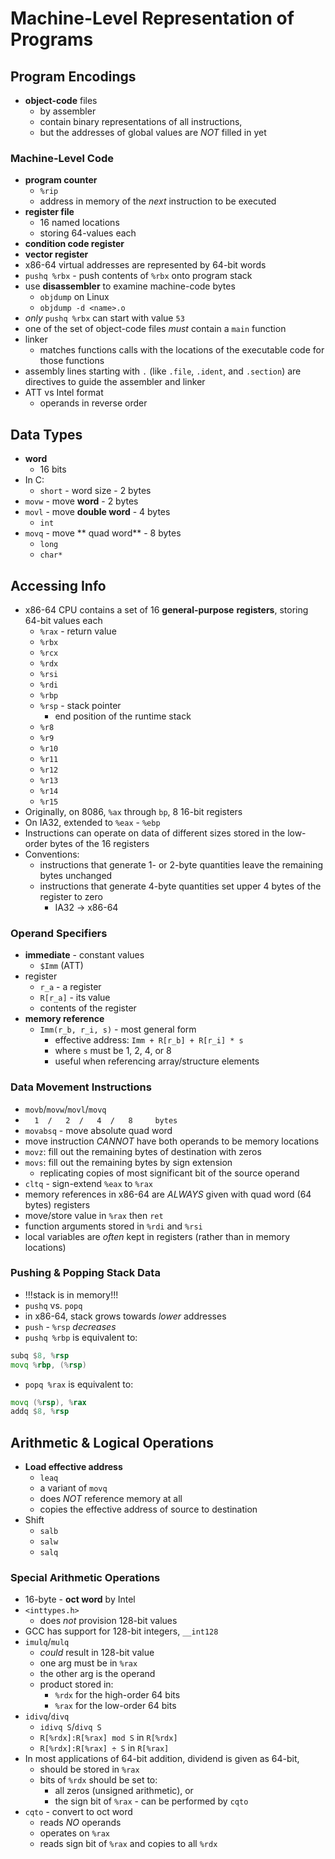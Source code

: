 # Machine-Level Representation of Programs

## Program Encodings

- **object-code** files
  - by assembler
  - contain binary representations of all instructions,
  - but the addresses of global values are _NOT_ filled in yet

### Machine-Level Code

- **program counter**
  - `%rip`
  - address in memory of the _next_ instruction to be executed
- **register file**
  - 16 named locations
  - storing 64-values each
- **condition code register**
- **vector register**
- x86-64 virtual addresses are represented by 64-bit words
- `pushq %rbx` - push contents of `%rbx` onto program stack
- use **disassembler** to examine machine-code bytes
  - `objdump` on Linux
  - `objdump -d <name>.o`
- _only_ `pushq %rbx` can start with value `53`
- one of the set of object-code files _must_ contain a `main` function
- linker
  - matches functions calls with the locations of the executable code for those functions
- assembly lines starting with `.` (like `.file`, `.ident`, and `.section`) are directives to guide the assembler and linker
- ATT vs Intel format
  - operands in reverse order

## Data Types

- **word**
  - 16 bits
- In C:
  - `short` - word size - 2 bytes
- `movw` - move **word** - 2 bytes
- `movl` - move **double word** - 4 bytes
  - `int`
- `movq` - move ** quad word** - 8 bytes
  - `long`
  - `char*`

## Accessing Info

- x86-64 CPU contains a set of 16 **general-purpose** **registers**, storing 64-bit values each
  - `%rax` - return value
  - `%rbx`
  - `%rcx`
  - `%rdx`
  - `%rsi`
  - `%rdi`
  - `%rbp`
  - `%rsp` - stack pointer
    - end position of the runtime stack
  - `%r8`
  - `%r9`
  - `%r10`
  - `%r11`
  - `%r12`
  - `%r13`
  - `%r14`
  - `%r15`
- Originally, on 8086, `%ax` through `bp`, 8 16-bit registers
- On IA32, extended to `%eax` - `%ebp`
- Instructions can operate on data of different sizes stored in the low-order bytes of the 16 registers
- Conventions:
  - instructions that generate 1- or 2-byte quantities leave the remaining bytes unchanged
  - instructions that generate 4-byte quantities set upper 4 bytes of the register to zero
    - IA32 -> x86-64

### Operand Specifiers

- **immediate** - constant values
  - `$Imm` (ATT)
- register
  - `r_a` - a register
  - `R[r_a]` - its value
  - contents of the register
- **memory reference**
  - `Imm(r_b, r_i, s)` - most general form
    - effective address: `Imm + R[r_b] + R[r_i] * s`
    - where `s` must be 1, 2, 4, or 8
    - useful when referencing array/structure elements

### Data Movement Instructions

- `movb`/`movw`/`movl`/`movq`
- `  1  /   2  /   4  /   8     bytes`
- `movabsq` - move absolute quad word
- move instruction _CANNOT_ have both operands to be memory locations
- `movz`: fill out the remaining bytes of destination with zeros
- `movs`: fill out the remaining bytes by sign extension
  - replicating copies of most significant bit of the source operand
- `cltq` - sign-extend `%eax` to `%rax`
- memory references in x86-64 are _ALWAYS_ given with quad word (64 bytes) registers
- move/store value in `%rax` then `ret`
- function arguments stored in `%rdi` and `%rsi`
- local variables are _often_ kept in registers (rather than in memory locations)

### Pushing & Popping Stack Data

- !!!stack is in memory!!!
- `pushq` vs. `popq`
- in x86-64, stack grows towards _lower_ addresses
- `push` - `%rsp` _decreases_
- `pushq %rbp` is equivalent to:

```asm
subq $8, %rsp
movq %rbp, (%rsp)
```

- `popq %rax` is equivalent to:

```asm
movq (%rsp), %rax
addq $8, %rsp
```

## Arithmetic & Logical Operations

- **Load effective address**
  - `leaq`
  - a variant of `movq`
  - does _NOT_ reference memory at all
  - copies the effective address of source to destination
- Shift
  - `salb`
  - `salw`
  - `salq`

### Special Arithmetic Operations

- 16-byte - **oct word** by Intel
- `<inttypes.h>`
  - does _not_ provision 128-bit values
- GCC has support for 128-bit integers, `__int128`
- `imulq`/`mulq`
  - _could_ result in 128-bit value
  - one arg must be in `%rax`
  - the other arg is the operand
  - product stored in:
    - `%rdx` for the high-order 64 bits
    - `%rax` for the low-order 64 bits
- `idivq`/`divq`
  - `idivq S`/`divq S`
  - `R[%rdx]:R[%rax] mod S` in `R[%rdx]`
  - `R[%rdx]:R[%rax] ÷ S` in `R[%rax]`
- In most applications of 64-bit addition, dividend is given as 64-bit,
  - should be stored in `%rax`
  - bits of `%rdx` should be set to:
    - all zeros (unsigned arithmetic), or
    - the sign bit of `%rax` - can be performed by `cqto`
- `cqto` - convert to oct word
  - reads _NO_ operands
  - operates on `%rax`
  - reads sign bit of `%rax` and copies to all `%rdx`
